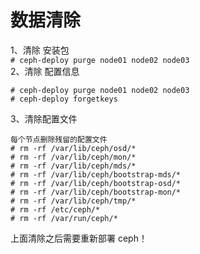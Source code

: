 数据清除
========
1、清除 安装包  
```# ceph-deploy purge node01 node02 node03 ```  
2、清除 配置信息  
```
# ceph-deploy purge node01 node02 node03
# ceph-deploy forgetkeys
```  

3、清除配置文件  
```
每个节点删除残留的配置文件
# rm -rf /var/lib/ceph/osd/*
# rm -rf /var/lib/ceph/mon/*
# rm -rf /var/lib/ceph/mds/*
# rm -rf /var/lib/ceph/bootstrap-mds/*
# rm -rf /var/lib/ceph/bootstrap-osd/*
# rm -rf /var/lib/ceph/bootstrap-mon/*
# rm -rf /var/lib/ceph/tmp/*
# rm -rf /etc/ceph/*
# rm -rf /var/run/ceph/*
```  

上面清除之后需要重新部署 ceph！  
